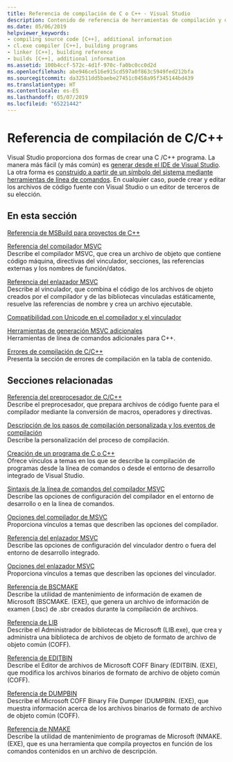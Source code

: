 ```yaml
---
title: Referencia de compilación de C o C++ - Visual Studio
description: Contenido de referencia de herramientas de compilación y de sistema de proyectos de C o C++ en Visual Studio.
ms.date: 05/06/2019
helpviewer_keywords:
- compiling source code [C++], additional information
- cl.exe compiler [C++], building programs
- linker [C++], building reference
- builds [C++], additional information
ms.assetid: 100b4ccf-572c-4d1f-970c-fa0bc0cc0d2d
ms.openlocfilehash: abe946ce516e915cd597a0f863c5949fed212bfa
ms.sourcegitcommit: da32511dd5baebe27451c0458a95f345144bd439
ms.translationtype: HT
ms.contentlocale: es-ES
ms.lasthandoff: 05/07/2019
ms.locfileid: "65221442"
---
```

# <a name="cc-building-reference"></a>Referencia de compilación de C/C++

Visual Studio proporciona dos formas de crear una C /C++ programa. La manera más fácil (y más común) es [generar desde el IDE de Visual Studio](../creating-and-managing-visual-cpp-projects.md). La otra forma es [construido a partir de un símbolo del sistema mediante herramientas de línea de comandos](../building-on-the-command-line.md). En cualquier caso, puede crear y editar los archivos de código fuente con Visual Studio o un editor de terceros de su elección.

## <a name="in-this-section"></a>En esta sección

[Referencia de MSBuild para proyectos de C++](msbuild-visual-cpp-overview.md)

[Referencia del compilador MSVC](compiling-a-c-cpp-program.md)<br/>
Describe el compilador MSVC, que crea un archivo de objeto que contiene código máquina, directivas del vinculador, secciones, las referencias externas y los nombres de función/datos.

[Referencia del enlazador MSVC](linking.md)<br/>
Describe al vinculador, que combina el código de los archivos de objeto creados por el compilador y de las bibliotecas vinculadas estáticamente, resuelve las referencias de nombre y crea un archivo ejecutable.

[Compatibilidad con Unicode en el compilador y el vinculador](unicode-support-in-the-compiler-and-linker.md)

[Herramientas de generación MSVC adicionales](c-cpp-build-tools.md)<br/>
Herramientas de línea de comandos adicionales para C++.

[Errores de compilación de C/C++](../../error-messages/compiler-errors-1/c-cpp-build-errors.md)<br/>
Presenta la sección de errores de compilación en la tabla de contenido.

## <a name="related-sections"></a>Secciones relacionadas

[Referencia del preprocesador de C/C++](../../preprocessor/c-cpp-preprocessor-reference.md)<br/>
Describe el preprocesador, que prepara archivos de código fuente para el compilador mediante la conversión de macros, operadores y directivas.

[Descripción de los pasos de compilación personalizada y los eventos de compilación](../understanding-custom-build-steps-and-build-events.md)<br/>
Describe la personalización del proceso de compilación.

[Creación de un programa de C o C++](../projects-and-build-systems-cpp.md)<br/>
Ofrece vínculos a temas en los que se describe la compilación de programas desde la línea de comandos o desde el entorno de desarrollo integrado de Visual Studio.

[Sintaxis de la línea de comandos del compilador MSVC](compiler-command-line-syntax.md)<br/>
Describe las opciones de configuración del compilador en el entorno de desarrollo o en la línea de comandos.

[Opciones del compilador de MSVC](compiler-options.md)<br/>
Proporciona vínculos a temas que describen las opciones del compilador.

[Referencia del enlazador MSVC](linking.md)<br/>
Describe las opciones de configuración del vinculador dentro o fuera del entorno de desarrollo integrado.

[Opciones del enlazador MSVC](linker-options.md)<br/>
Proporciona vínculos a temas que describen las opciones del vinculador.

[Referencia de BSCMAKE](bscmake-reference.md)<br/>
Describe la utilidad de mantenimiento de información de examen de Microsoft (BSCMAKE. (EXE), que genera un archivo de información de examen (.bsc) de .sbr creados durante la compilación de archivos.

[Referencia de LIB](lib-reference.md)<br/>
Describe el Administrador de bibliotecas de Microsoft (LIB.exe), que crea y administra una biblioteca de archivos de objeto de formato de archivo de objeto común (COFF).

[Referencia de EDITBIN](editbin-reference.md)<br/>
Describe el Editor de archivos de Microsoft COFF Binary (EDITBIN. (EXE), que modifica los archivos binarios de formato de archivo de objeto común (COFF).

[Referencia de DUMPBIN](dumpbin-reference.md)<br/>
Describe el Microsoft COFF Binary File Dumper (DUMPBIN. (EXE), que muestra información acerca de los archivos binarios de formato de archivo de objeto común (COFF).

[Referencia de NMAKE](nmake-reference.md)<br/>
Describe la utilidad de mantenimiento de programas de Microsoft (NMAKE. (EXE), que es una herramienta que compila proyectos en función de los comandos contenidos en un archivo de descripción.
